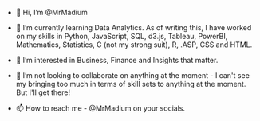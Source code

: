 - 👋 Hi, I’m @MrMadium

- 🌱 I’m currently learning Data Analytics. As of writing this, I have worked on my skills in Python, JavaScript, SQL, d3.js, Tableau, 
PowerBI, Mathematics, Statistics, C (not my strong suit), R, .ASP, CSS and HTML.

- 👀 I’m interested in Business, Finance and Insights that matter.

- 💞️ I’m not looking to collaborate on anything at the moment - I can't see my bringing too much in terms of skill sets to anything at the moment. But I'll get there!

- 📫 How to reach me - @MrMadium on your socials.

<!---
MrMadium/MrMadium is a ✨ special ✨ repository because its `README.md` (this file) appears on your GitHub profile.
You can click the Preview link to take a look at your changes.
--->
